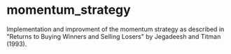 # momentum_strategy
Implementation and improvment of the momentum strategy as described in "Returns to Buying Winners and Selling Losers" by Jegadeesh and Titman (1993).
